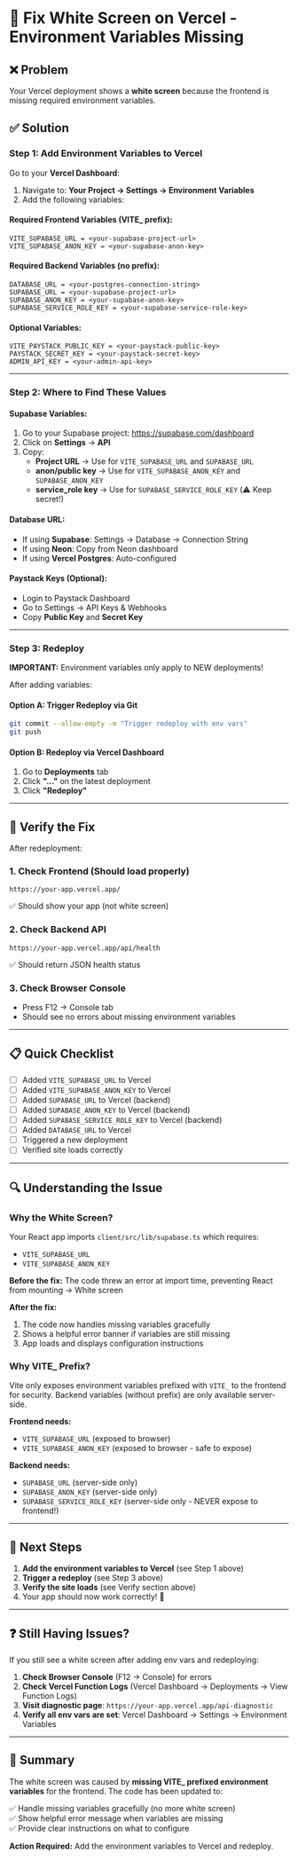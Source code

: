 # 🔧 Fix White Screen on Vercel - Environment Variables Missing

## ❌ Problem
Your Vercel deployment shows a **white screen** because the frontend is missing required environment variables.

## ✅ Solution

### Step 1: Add Environment Variables to Vercel

Go to your **Vercel Dashboard**:
1. Navigate to: **Your Project → Settings → Environment Variables**
2. Add the following variables:

#### Required Frontend Variables (VITE_ prefix):
```
VITE_SUPABASE_URL = <your-supabase-project-url>
VITE_SUPABASE_ANON_KEY = <your-supabase-anon-key>
```

#### Required Backend Variables (no prefix):
```
DATABASE_URL = <your-postgres-connection-string>
SUPABASE_URL = <your-supabase-project-url>
SUPABASE_ANON_KEY = <your-supabase-anon-key>
SUPABASE_SERVICE_ROLE_KEY = <your-supabase-service-role-key>
```

#### Optional Variables:
```
VITE_PAYSTACK_PUBLIC_KEY = <your-paystack-public-key>
PAYSTACK_SECRET_KEY = <your-paystack-secret-key>
ADMIN_API_KEY = <your-admin-api-key>
```

---

### Step 2: Where to Find These Values

#### Supabase Variables:
1. Go to your Supabase project: https://supabase.com/dashboard
2. Click on **Settings** → **API**
3. Copy:
   - **Project URL** → Use for `VITE_SUPABASE_URL` and `SUPABASE_URL`
   - **anon/public key** → Use for `VITE_SUPABASE_ANON_KEY` and `SUPABASE_ANON_KEY`
   - **service_role key** → Use for `SUPABASE_SERVICE_ROLE_KEY` (⚠️ Keep secret!)

#### Database URL:
- If using **Supabase**: Settings → Database → Connection String
- If using **Neon**: Copy from Neon dashboard
- If using **Vercel Postgres**: Auto-configured

#### Paystack Keys (Optional):
- Login to Paystack Dashboard
- Go to Settings → API Keys & Webhooks
- Copy **Public Key** and **Secret Key**

---

### Step 3: Redeploy

**IMPORTANT:** Environment variables only apply to NEW deployments!

After adding variables:

#### Option A: Trigger Redeploy via Git
```bash
git commit --allow-empty -m "Trigger redeploy with env vars"
git push
```

#### Option B: Redeploy via Vercel Dashboard
1. Go to **Deployments** tab
2. Click **"..."** on the latest deployment
3. Click **"Redeploy"**

---

## 🧪 Verify the Fix

After redeployment:

### 1. Check Frontend (Should load properly)
```
https://your-app.vercel.app/
```
✅ Should show your app (not white screen)

### 2. Check Backend API
```
https://your-app.vercel.app/api/health
```
✅ Should return JSON health status

### 3. Check Browser Console
- Press F12 → Console tab
- Should see no errors about missing environment variables

---

## 📋 Quick Checklist

- [ ] Added `VITE_SUPABASE_URL` to Vercel
- [ ] Added `VITE_SUPABASE_ANON_KEY` to Vercel
- [ ] Added `SUPABASE_URL` to Vercel (backend)
- [ ] Added `SUPABASE_ANON_KEY` to Vercel (backend)
- [ ] Added `SUPABASE_SERVICE_ROLE_KEY` to Vercel (backend)
- [ ] Added `DATABASE_URL` to Vercel
- [ ] Triggered a new deployment
- [ ] Verified site loads correctly

---

## 🔍 Understanding the Issue

### Why the White Screen?

Your React app imports `client/src/lib/supabase.ts` which requires:
- `VITE_SUPABASE_URL`
- `VITE_SUPABASE_ANON_KEY`

**Before the fix:** The code threw an error at import time, preventing React from mounting → White screen

**After the fix:** 
1. The code now handles missing variables gracefully
2. Shows a helpful error banner if variables are still missing
3. App loads and displays configuration instructions

### Why VITE_ Prefix?

Vite only exposes environment variables prefixed with `VITE_` to the frontend for security. Backend variables (without prefix) are only available server-side.

**Frontend needs:**
- `VITE_SUPABASE_URL` (exposed to browser)
- `VITE_SUPABASE_ANON_KEY` (exposed to browser - safe to expose)

**Backend needs:**
- `SUPABASE_URL` (server-side only)
- `SUPABASE_ANON_KEY` (server-side only)
- `SUPABASE_SERVICE_ROLE_KEY` (server-side only - NEVER expose to frontend!)

---

## 🚀 Next Steps

1. **Add the environment variables to Vercel** (see Step 1 above)
2. **Trigger a redeploy** (see Step 3 above)
3. **Verify the site loads** (see Verify section above)
4. Your app should now work correctly! 🎉

---

## ❓ Still Having Issues?

If you still see a white screen after adding env vars and redeploying:

1. **Check Browser Console** (F12 → Console) for errors
2. **Check Vercel Function Logs** (Vercel Dashboard → Deployments → View Function Logs)
3. **Visit diagnostic page**: `https://your-app.vercel.app/api-diagnostic`
4. **Verify all env vars are set**: Vercel Dashboard → Settings → Environment Variables

---

## 📝 Summary

The white screen was caused by **missing VITE_ prefixed environment variables** for the frontend. The code has been updated to:

✅ Handle missing variables gracefully (no more white screen)  
✅ Show helpful error message when variables are missing  
✅ Provide clear instructions on what to configure  

**Action Required:** Add the environment variables to Vercel and redeploy.
